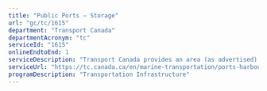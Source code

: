 ```yaml
---
title: "Public Ports – Storage"
url: "gc/tc/1615"
department: "Transport Canada"
departmentAcronym: "tc"
serviceId: "1615"
onlineEndtoEnd: 1
serviceDescription: "Transport Canada provides an area (as advertised) to store goods in a safe and efficient manner while protecting the environment"
serviceUrl: "https://tc.canada.ca/en/marine-transportation/ports-harbours-anchorages/charges-services-public-ports-owned-transport-canada#storage"
programDescription: "Transportation Infrastructure"
---
```

